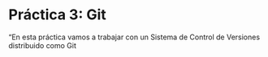# Práctica 3: Git
“En esta práctica vamos a trabajar con un Sistema de Control de Versiones distribuido como Git
